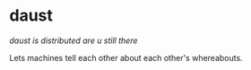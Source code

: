 daust
=====
*daust is distributed are u still there*

Lets machines tell each other about each other's whereabouts. 
